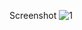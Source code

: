 Screenshot
![1](https://github.com/Bhushan2000/NotesApp2/assets/157300484/26955cdc-c6e1-4b83-8416-8e97e00826f7)
